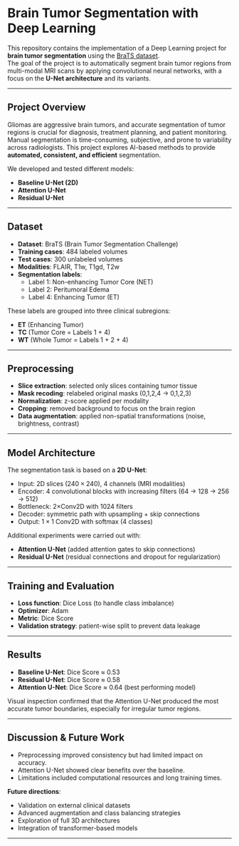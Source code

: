 # Brain Tumor Segmentation with Deep Learning

This repository contains the implementation of a Deep Learning project for **brain tumor segmentation** using the [BraTS dataset](https://www.med.upenn.edu/cbica/brats2020/data.html).  
The goal of the project is to automatically segment brain tumor regions from multi-modal MRI scans by applying convolutional neural networks, with a focus on the **U-Net architecture** and its variants.

---

## Project Overview
Gliomas are aggressive brain tumors, and accurate segmentation of tumor regions is crucial for diagnosis, treatment planning, and patient monitoring.  
Manual segmentation is time-consuming, subjective, and prone to variability across radiologists. This project explores AI-based methods to provide **automated, consistent, and efficient** segmentation.

We developed and tested different models:
- **Baseline U-Net (2D)**
- **Attention U-Net**
- **Residual U-Net**

---

## Dataset
- **Dataset**: BraTS (Brain Tumor Segmentation Challenge)  
- **Training cases**: 484 labeled volumes  
- **Test cases**: 300 unlabeled volumes  
- **Modalities**: FLAIR, T1w, T1gd, T2w  
- **Segmentation labels**:
  - Label 1: Non-enhancing Tumor Core (NET)  
  - Label 2: Peritumoral Edema  
  - Label 4: Enhancing Tumor (ET)  

These labels are grouped into three clinical subregions:
- **ET** (Enhancing Tumor)  
- **TC** (Tumor Core = Labels 1 + 4)  
- **WT** (Whole Tumor = Labels 1 + 2 + 4)  

---

## Preprocessing
- **Slice extraction**: selected only slices containing tumor tissue  
- **Mask recoding**: relabeled original masks (0,1,2,4 → 0,1,2,3)  
- **Normalization**: z-score applied per modality  
- **Cropping**: removed background to focus on the brain region  
- **Data augmentation**: applied non-spatial transformations (noise, brightness, contrast)  

---

## Model Architecture
The segmentation task is based on a **2D U-Net**:
- Input: 2D slices ($240 \times 240$), 4 channels (MRI modalities)  
- Encoder: 4 convolutional blocks with increasing filters (64 → 128 → 256 → 512)  
- Bottleneck: 2×Conv2D with 1024 filters  
- Decoder: symmetric path with upsampling + skip connections  
- Output: $1 \times 1$ Conv2D with softmax (4 classes)  

Additional experiments were carried out with:
- **Attention U-Net** (added attention gates to skip connections)  
- **Residual U-Net** (residual connections and dropout for regularization)  

---

## Training and Evaluation
- **Loss function**: Dice Loss (to handle class imbalance)  
- **Optimizer**: Adam  
- **Metric**: Dice Score  
- **Validation strategy**: patient-wise split to prevent data leakage  

---

## Results
- **Baseline U-Net**: Dice Score ≈ 0.53  
- **Residual U-Net**: Dice Score ≈ 0.58  
- **Attention U-Net**: Dice Score ≈ 0.64 (best performing model)  

Visual inspection confirmed that the Attention U-Net produced the most accurate tumor boundaries, especially for irregular tumor regions.  

---

## Discussion & Future Work
- Preprocessing improved consistency but had limited impact on accuracy.  
- Attention U-Net showed clear benefits over the baseline.  
- Limitations included computational resources and long training times.  

**Future directions**:
- Validation on external clinical datasets  
- Advanced augmentation and class balancing strategies  
- Exploration of full 3D architectures  
- Integration of transformer-based models  

---

